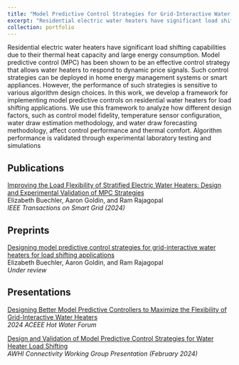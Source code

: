 ```yaml
---
title: "Model Predictive Control Strategies for Grid-Interactive Water Heaters"
excerpt: "Residential electric water heaters have significant load shifting capabilities due to their thermal heat capacity and large energy consumption. Model predictive control (MPC) has been shown to be an effective control strategy that allows water heaters to respond to dynamic price signals. Such control strategies can be deployed in home energy management systems or smart appliances. However, the performance of such strategies is sensitive to various algorithm design choices. In this work, we develop a framework for implementing model predictive controls on residential water heaters for load shifting applications. We use this framework to analyze how different design factors, such as control model fidelity, temperature sensor configuration, water draw estimation methodology, and water draw forecasting methodology, affect control performance and thermal comfort. Algorithm performance is validated through experimental laboratory testing and simulations.<br/><img src='/images/wh_banner2.png'>"
collection: portfolio
---
```



Residential electric water heaters have significant load shifting capabilities due to their thermal heat capacity and large energy consumption. Model predictive control (MPC) has been shown to be an effective control strategy that allows water heaters to respond to dynamic price signals. Such control strategies can be deployed in home energy management systems or smart appliances. However, the performance of such strategies is sensitive to various algorithm design choices. In this work, we develop a framework for implementing model predictive controls on residential water heaters for load shifting applications. We use this framework to analyze how different design factors, such as control model fidelity, temperature sensor configuration, water draw estimation methodology, and water draw forecasting methodology, affect control performance and thermal comfort. Algorithm performance is validated through experimental laboratory testing and simulations


## Publications

[Improving the Load Flexibility of Stratified Electric Water Heaters: Design and Experimental Validation of MPC Strategies](https://ieeexplore.ieee.org/document/10436431)  
Elizabeth Buechler, Aaron Goldin, and Ram Rajagopal  
*IEEE Transactions on Smart Grid (2024)*  

## Preprints

[Designing model predictive control strategies for grid-interactive water heaters for load shifting applications](https://arxiv.org/pdf/2408.02868)  
Elizabeth Buechler, Aaron Goldin, and Ram Rajagopal  
*Under review*

## Presentations

[Designing Better Model Predictive Controllers to Maximize the Flexibility of Grid-Interactive Water Heaters](https://drive.google.com/file/d/1m2ocIFup4UE6DT-o-kyK-dicB9n1Orhv/view)  
*2024 ACEEE Hot Water Forum*

[Design and Validation of Model Predictive Control Strategies for Water Heater Load Shifting](https://www.youtube.com/watch?v=po-KWkwEKNY)  
*AWHI Connectivity Working Group Presentation (February 2024)*
